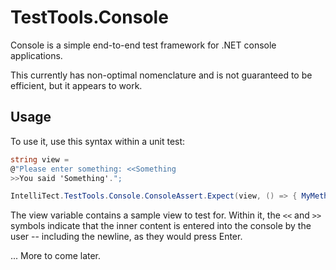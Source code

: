TestTools.Console
===========

Console is a simple end-to-end test framework for .NET console applications.

This currently has non-optimal nomenclature and is not guaranteed to be efficient, but it appears to work.

Usage
-----

To use it, use this syntax within a unit test:

```csharp
string view =
@"Please enter something: <<Something
>>You said 'Something'.";

IntelliTect.TestTools.Console.ConsoleAssert.Expect(view, () => { MyMethod() } );
```

The view variable contains a sample view to test for. Within it, the `<<` and `>>` symbols indicate that the inner content is entered into the console by the user -- including the newline, as they would press Enter.

... More to come later.
